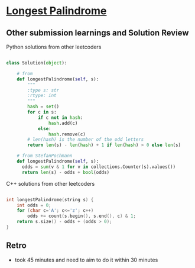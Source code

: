 # [Longest Palindrome](https://leetcode.com/problems/longest-palindrome/)

## Other submission learnings and Solution Review

Python solutions from other leetcoders

```python

class Solution(object):

    # from 
    def longestPalindrome(self, s):
        """
        :type s: str
        :rtype: int
        """
        hash = set()
        for c in s:
            if c not in hash:
                hash.add(c)
            else:
                hash.remove(c)
        # len(hash) is the number of the odd letters
        return len(s) - len(hash) + 1 if len(hash) > 0 else len(s)

    # from StefanPochmann
    def longestPalindrome(self, s):
      odds = sum(v & 1 for v in collections.Counter(s).values())
      return len(s) - odds + bool(odds)

```

C++ solutions from other leetcoders

```cpp

int longestPalindrome(string s) {
    int odds = 0;
    for (char c='A'; c<='z'; c++)
        odds += count(s.begin(), s.end(), c) & 1;
    return s.size() - odds + (odds > 0);
}

```

## Retro
- took 45 minutes and need to aim to do it within 30 minutes